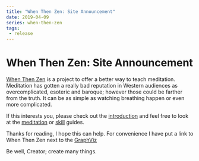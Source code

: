 ```yaml
---
title: "When Then Zen: Site Announcement"
date: 2019-04-09
series: when-then-zen
tags:
 - release
---
```


# When Then Zen: Site Announcement

[When Then Zen](https://when-then-zen.christine.website/) is a project to offer a better way to teach meditation. Meditation has gotten a really bad reputation in Western audiences as overcomplicated, esoteric and baroque; however those could be farther from the truth. It can be as simple as watching breathing happen or even more complicated.

If this interests you, please check out the [introduction](https://when-then-zen.christine.website/intro) and feel free to look at the [meditation](https://when-then-zen.christine.website/meditation/) or [skill](https://when-then-zen.christine.website/skills/) guides.

Thanks for reading, I hope this can help. For convenience I have put a link to When Then Zen next to the [GraphViz](https://graphviz.christine.website/)

Be well, Creator; create many things.
